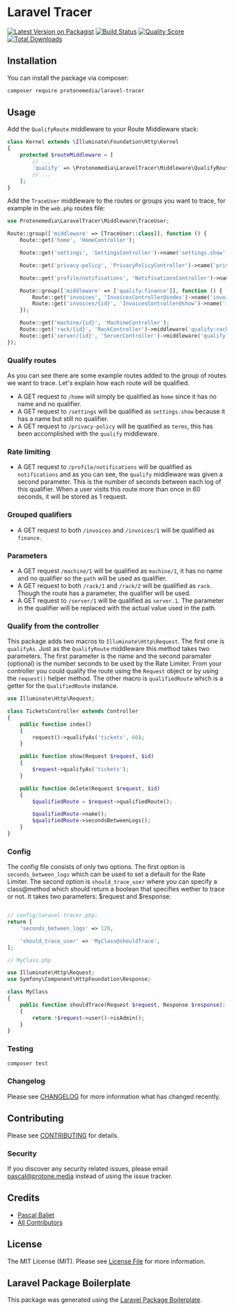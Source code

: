 # Laravel Tracer

[![Latest Version on Packagist](https://img.shields.io/packagist/v/protonemedia/laravel-tracer.svg?style=flat-square)](https://packagist.org/packages/protonemedia/laravel-tracer)
[![Build Status](https://img.shields.io/travis/pascalbaljetmedia/laravel-tracer/master.svg?style=flat-square)](https://travis-ci.org/pascalbaljetmedia/laravel-tracer)
[![Quality Score](https://img.shields.io/scrutinizer/g/pascalbaljetmedia/laravel-tracer.svg?style=flat-square)](https://scrutinizer-ci.com/g/pascalbaljetmedia/laravel-tracer)
[![Total Downloads](https://img.shields.io/packagist/dt/protonemedia/laravel-tracer.svg?style=flat-square)](https://packagist.org/packages/protonemedia/laravel-tracer)



## Installation

You can install the package via composer:

```bash
composer require protonemedia/laravel-tracer
```

## Usage

Add the `QualifyRoute` middleware to your Route Middleware stack:

``` php
class Kernel extends \Illuminate\Foundation\Http\Kernel
{
    protected $routeMiddleware = [
        // ...
        'qualify' => \Protonemedia\LaravelTracer\Middleware\QualifyRoute::class,
        // ...
    ];
}
```

Add the `TraceUser` middleware to the routes or groups you want to trace, for example in the `web.php` routes file:

```php
use Protonemedia\LaravelTracer\Middleware\TraceUser;

Route::group(['middleware' => [TraceUser::class]], function () {
    Route::get('home', 'HomeController');

    Route::get('settings', 'SettingsController')->name('settings.show');

    Route::get('privacy-policy', 'PrivacyPolicyController')->name('privacyPolicy.show')->middleware('qualify:terms');

    Route::get('profile/notifications', 'NotificationsController')->name('notifications.index')->middleware('qualify:notifications,60');

    Route::group(['middleware' => ['qualify:finance']], function () {
        Route::get('invoices', 'InvoicesController@index')->name('invoices.index');
        Route::get('invoices/{id}', 'InvoicesController@show')->name('invoices.show');
    });

    Route::get('machine/{id}', 'MachineController');
    Route::get('rack/{id}', 'RackController')->middleware('qualify:rack');
    Route::get('server/{id}', 'ServerController')->middleware('qualify:server.{id}');
});
```

### Qualify routes

As you can see there are some example routes added to the group of routes we want to trace. Let's explain how each route will be qualified.

* A GET request to `/home` will simply be qualified as `home` since it has no name and no qualifier.
* A GET request to `/settings` will be qualified as `settings.show` because it has a name but still no qualifier.
* A GET request to `/privacy-policy` will be qualified as `terms`, this has been accomplished with the `qualify` middleware.

### Rate limiting

* A GET request to `/profile/notifications` will be qualified as `notifications` and as you can see, the `qualify` middleware was given a second parameter. This is the number of seconds between each log of this qualifier. When a user visits this route more than once in 60 seconds, it will be stored as 1 request.

### Grouped qualifiers

* A GET request to both `/invoices` and `/invoices/1` will be qualified as `finance`.

### Parameters

* A GET request `/machine/1` will be qualified as `machine/1`, it has no name and no qualifier so the `path` will be used as qualifier.
* A GET request to both `/rack/1` and `/rack/2` will be qualified as `rack`. Though the route has a parameter, the qualifier will be used.
* A GET request to `/server/1` will be qualified as `server.1`. The parameter in the qualifier will be replaced with the actual value used in the path.

### Qualify from the controller

This package adds two macros to `Illuminate\Http\Request`. The first one is `qualifyAs`. Just as the `QualifyRoute` middleware this method takes two parameters. The first parameter is the name and the second paramater (optional) is the number seconds to be used by the Rate Limiter. From your controller you could qualify the route using the `Request` object or by using the `request()` helper method. The other macro is `qualifiedRoute` which is a getter for the `QualifiedRoute` instance.

```php
use Illuminate\Http\Request;

class TicketsController extends Controller
{
    public function index()
    {
        request()->qualifyAs('tickets', 60);
    }

    public function show(Request $request, $id)
    {
        $request->qualifyAs('tickets');
    }

    public function delete(Request $request, $id)
    {
        $qualifiedRoute = $request->qualifiedRoute();

        $qualifiedRoute->name();
        $qualifiedRoute->secondsBetweenLogs();
    }
}
```

### Config

The config file consists of only two options. The first option is `seconds_between_logs` which can be used to set a default for the Rate Limiter. The second option is `should_trace_user` where you can specify a class@method which should return a boolean that specifies wether to trace or not. It takes two parameters: $request and $response:

```php

// config/laravel-tracer.php:
return [
    'seconds_between_logs' => 120,

    'should_trace_user' => 'MyClass@shouldTrace',
];

// MyClass.php

use Illuminate\Http\Request;
use Symfony\Component\HttpFoundation\Response;

class MyClass
{
    public function shouldTrace(Request $request, Response $response): bool
    {
        return !$request->user()->isAdmin();
    }
}
```

### Testing

``` bash
composer test
```

### Changelog

Please see [CHANGELOG](CHANGELOG.md) for more information what has changed recently.

## Contributing

Please see [CONTRIBUTING](CONTRIBUTING.md) for details.

### Security

If you discover any security related issues, please email pascal@protone.media instead of using the issue tracker.

## Credits

- [Pascal Baljet](https://github.com/protonemedia)
- [All Contributors](../../contributors)

## License

The MIT License (MIT). Please see [License File](LICENSE.md) for more information.

## Laravel Package Boilerplate

This package was generated using the [Laravel Package Boilerplate](https://laravelpackageboilerplate.com).
